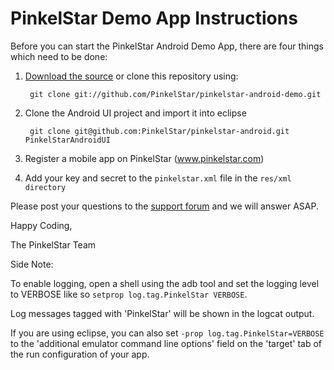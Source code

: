 PinkelStar Demo App Instructions
================================

Before you can start the PinkelStar Android Demo App, there are four things which need to be done:

1. [Download the source](http://github.com/PinkelStar/pinkelstar-android-demo/archives/master) or clone this repository using:

        git clone git://github.com/PinkelStar/pinkelstar-android-demo.git

2. Clone the Android UI project and import it into eclipse

        git clone git@github.com:PinkelStar/pinkelstar-android.git PinkelStarAndroidUI

3. Register a mobile app on PinkelStar (www.pinkelstar.com)

4. Add your key and secret to the `pinkelstar.xml` file in the `res/xml directory`

Please post your questions to the [support forum](http://support.pinkelstar.com) and we will answer ASAP.

Happy Coding,

The PinkelStar Team


Side Note:

To enable logging, open a shell using the adb tool and set the logging level to VERBOSE like so `setprop log.tag.PinkelStar VERBOSE`.

Log messages tagged with 'PinkelStar' will be shown in the logcat output.

If you are using eclipse, you can also set `-prop log.tag.PinkelStar=VERBOSE` to the 'additional emulator command line options' field on the 'target' tab of the run configuration of your app.

